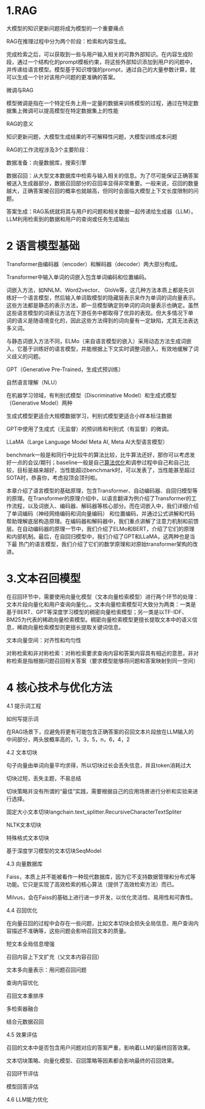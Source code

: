 # 1.RAG

大模型的知识更新问题将成为模型的一个重要痛点

RAG在推理过程中分为两个阶段：检索和内容生成。

完成检索之后，可以获取到一些与用户输入相关的可靠外部知识。在内容生成阶段，通过一个结构化的prompt模板约束，将这些外部知识添加到用户的问题中，并传递给语言模型。模型基于知识增强的prompt，通过自己的大量参数计算，就可以生成一个针对该用户问题的更准确的答案。

微调与RAG

模型微调是指在一个特定任务上用一定量的数据来训练模型的过程，通过在特定数据集上微调可以提高模型在特定数据集上的性能



RAG的意义

知识更新问题，大模型生成结果的不可解释性问题，大模型训练成本问题



RAG的工作流程涉及3个主要阶段：

数据准备：向量数据库，搜索引擎

数据召回：从大型文本数据库中检索与输入相关的信息。为了尽可能保证正确答案被送入生成器部分，数据召回部分的召回率显得非常重要。一般来说，召回的数量越大，正确答案被召回的概率也就越高，但同时会面临大模型上下文长度限制的问题。

答案生成：RAG系统就将其与用户的问题和相关数据一起传递给生成器（LLM）。LLM利用检索到的数据和用户的查询或任务生成输出



# 2 语言模型基础

Transformer由编码器（encoder）和解码器（decoder）两大部分构成。

Transformer中输入单词的词嵌入包含单词编码和位置编码。



词嵌入方法，如NNLM、Word2vector、
 GloVe等，这几种方法本质上都是先训练好一个语言模型，然后输入单词取模型的隐藏层表示来作为单词的词向量表示。这些方法都是静态的表示方法，即一旦模型确定则单词的词向量表示也确定。虽然这些语言模型的词表征方法在下游任务中都取得了优异的表现。但大多情况下单
 词的语义是随语境变化的，因此这些方法得到的词向量有一定缺陷，尤其无法表达多义词。

与静态词嵌入方法不同，ELMo（来自语言模型的嵌入）采用动态方法生成词嵌入，它基于训练好的语言模型，并能根据上下文实时调整词嵌入，有效地缓解了词义歧义的问题。



GPT（Generative Pre-Trained，生成式预训练）

自然语言理解（NLU）



在机器学习领域，有判别式模型（Discriminative Model）和生成式模型（Generative Model）两种

生成式模型更适合大规模数据学习，判别式模型更适合小样本标注数据

GPT中使用了生成式（无监督）的预训练和判别式（有监督）的微调。

LLaMA（Large Language Model Meta AI, Meta AI大型语言模型）

benchmark一般是和同行中比较牛的算法比较，比牛算法还好，那你可以考虑发好一点的会议/期刊；baseline一般是自己[算法优化](https://marketing.csdn.net/p/3127db09a98e0723b83b2914d9256174?pId=2782&utm_source=glcblog&spm=1001.2101.3001.7020)和调参过程中自己和自己比较，目标是越来越好，当性能超过benchmark时，可以发表了，当性能甚至超过SOTA时，恭喜你，考虑投顶会顶刊啦。

本章介绍了语言模型的基础原理，包含Transformer、自动编码器、自回归模型等的原理。在Transformer的原理介绍中，以语言翻译为例介绍了Transformer的工作流程，以及词嵌入、编码器、解码器等核心部分。而在词嵌入中，我们详细介绍了单词编码（神经网络编码和词向量编码）
 和位置编码，并通过公式讲解和代码帮助理解底层构造原理。在编码器和解码器中，我们重点讲解了注意力机制和前馈层。在自动编码器的原理一节中，我们介绍了ELMo和BERT，介绍了它们的原理和内部机制。最后，在自回归模型中，我们介绍了GPT和LLaMA，这两种也是当下最
 热门的语言模型，我们介绍了它们的数学原理和对原始transformer架构的改进。



# 3.文本召回模型

在召回环节中，需要使用向量化模型（文本向量检索模型）进行两个环节的处理：文本片段向量化和用户查询向量化。。文本向量检索模型可大致分为两类：一类是基于BERT、GPT等深度学习模型的稠密向量检索模型；另一类是以TF-IDF、BM25为代表的稀疏向量检索模型。稠密向量检索模型更擅长提取文本中的语义信息，稀疏向量检索模型则更擅长提取关键词信息。

文本向量空间：对齐性和均匀性

对称检索和非对称检索：对称检索要求查询内容和答案内容具有相近的意思，非对称检索是指根据问题召回相关答案（要求模型能够将问题和答案映射到同一空间）

# 4 核心技术与优化方法

4.1 提示词工程

如何写提示词

在RAG场景下，应避免将更有可能包含正确答案的召回文本片段放在LLM输入的中间部分，两头放概率高的，1，3，5，n，6，4，2

4.2 文本切块

句子向量由单词向量平均求得，所以切块过长会丢失信息，并且token消耗过大

切块过短，丢失主题，不易总结

切块策略并没有所谓的“最佳”实践，需要根据自己的应用场景进行分析和实验来进行选择。

固定大小文本切块langchain.text_splitter.RecursiveCharacterTextSpliter

NLTK文本切块

特殊格式文本切块

基于深度学习模型的文本切块SeqModel

4.3 向量数据库

Faiss，本质上并不能被看作一种现代数据库，因为它不支持数据管理和分布式等功能。它只是实现了高效检索的核心算法（提供了高效检索方法）而已。

Milvus，会在Faiss的基础上进行进一步开发，以优化灵活性、易用性和可靠性。

4.4 召回优化

在向量召回的过程中会存在一些问题，比如文本切块会损失全局信息、用户查询内容描述不准确等，这些问题会影响召回文本的质量。

短文本全局信息增强

召回内容上下文扩充（父文本内容召回）

文本多向量表示：用问题召回问题

查询内容优化

召回文本重排序

多检索器融合

结合元数据召回

4.5 效果评估

召回的文本中是否包含用户问题对应的答案严重，影响着LLM的最终回答效果。

文本切块策略、向量化模型、召回策略等因素都会影响最终的召回效果。

召回环节评估

模型回答评估

4.6 LLM能力优化